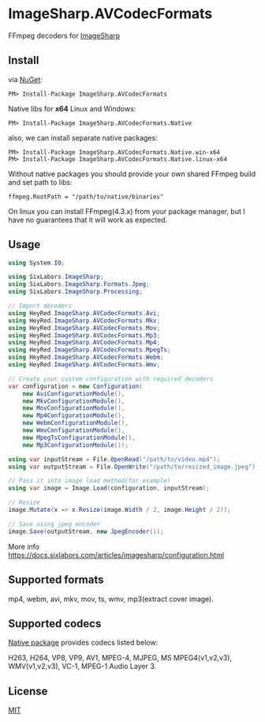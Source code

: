 # ImageSharp.AVCodecFormats
FFmpeg decoders for [ImageSharp](https://github.com/SixLabors/ImageSharp)

## Install
via [NuGet](https://www.nuget.org/packages/ImageSharp.AVCodecFormats):
```
PM> Install-Package ImageSharp.AVCodecFormats
```
Native libs for **x64** Linux and Windows:
```
PM> Install-Package ImageSharp.AVCodecFormats.Native
```
also, we can install separate native packages:

```
PM> Install-Package ImageSharp.AVCodecFormats.Native.win-x64
PM> Install-Package ImageSharp.AVCodecFormats.Native.linux-x64
```

Without native packages you should provide your own shared FFmpeg build and set path to libs:

`ffmpeg.RootPath = "/path/to/native/binaries"`

On linux you can install FFmpeg(4.3.x) from your package manager, but I have no guarantees that it will work as expected.

## Usage

```C#
using System.IO;

using SixLabors.ImageSharp;
using SixLabors.ImageSharp.Formats.Jpeg;
using SixLabors.ImageSharp.Processing;

// Import decoders
using HeyRed.ImageSharp.AVCodecFormats.Avi;
using HeyRed.ImageSharp.AVCodecFormats.Mkv;
using HeyRed.ImageSharp.AVCodecFormats.Mov;
using HeyRed.ImageSharp.AVCodecFormats.Mp3;
using HeyRed.ImageSharp.AVCodecFormats.Mp4;
using HeyRed.ImageSharp.AVCodecFormats.MpegTs;
using HeyRed.ImageSharp.AVCodecFormats.Webm;
using HeyRed.ImageSharp.AVCodecFormats.Wmv;

// Create your custom configuration with required decoders
var configuration = new Configuration(
    new AviConfigurationModule(),
    new MkvConfigurationModule(),
    new MovConfigurationModule(),
    new Mp4ConfigurationModule(),
    new WebmConfigurationModule(),
    new WmvConfigurationModule(),
    new MpegTsConfigurationModule(),
    new Mp3ConfigurationModule());

using var inputStream = File.OpenRead("/path/to/video.mp4");
using var outputStream = File.OpenWrite("/path/to/resized_image.jpeg");

// Pass it into image load method(for example)
using var image = Image.Load(configuration, inputStream);

// Resize
image.Mutate(x => x.Resize(image.Width / 2, image.Height / 2)); 

// Save using jpeg encoder
image.Save(outputStream, new JpegEncoder());
```
More info <https://docs.sixlabors.com/articles/imagesharp/configuration.html>

## Supported formats
mp4, webm, avi, mkv, mov, ts, wmv, mp3(extract cover image).

## Supported codecs
[Native package](https://www.nuget.org/packages/ImageSharp.AVCodecFormats.Native) provides codecs listed below:

H263, H264, VP8, VP9, AV1, MPEG-4, MJPEG, MS MPEG4(v1,v2,v3), WMV(v1,v2,v3), VC-1, MPEG-1 Audio Layer 3.

## License
[MIT](LICENSE)
